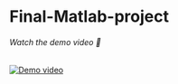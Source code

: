 # Final-Matlab-project
###### Watch the demo video :movie_camera:
[![Demo video](https://img.youtube.com/vi/ZJxazw6XckY/maxresdefault.jpg)](https://youtu.be/ZJxazw6XckY)
